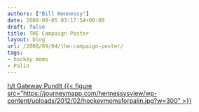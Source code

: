 ```yaml
---
authors: ["Bill Hennessy"]
date: 2008-09-05 03:17:54+00:00
draft: false
title: THE Campaign Poster
layout: blog
url: /2008/09/04/the-campaign-poster/
tags:
- hockey moms
- Palin
---
```


[h/t Gateway Pundit
{{< figure src="https://journeymapp.com/hennessysview/wp-content/uploads/2012/02/hockeymomsforpalin.jpg?w=300" >}}
](https://gatewaypundit.blogspot.com/2008/09/incredible-sarah-palin-speech-video.html)
